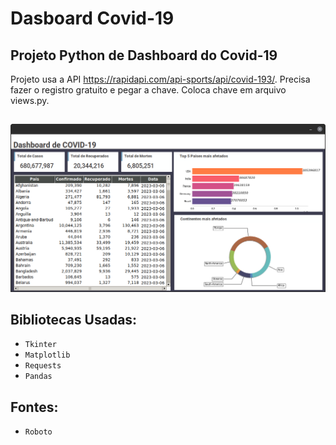 # Dasboard Covid-19
## Projeto Python de Dashboard do Covid-19
Projeto usa a API https://rapidapi.com/api-sports/api/covid-193/.
Precisa fazer o registro gratuito e pegar a chave. Coloca chave em arquivo views.py.
##
![alt text](https://github.com/PedroF37/Dashboard-Covid/blob/main/dashboard.png)

## Bibliotecas Usadas:

* `Tkinter`
* `Matplotlib`
* `Requests`
* `Pandas`

## Fontes:

* `Roboto`
